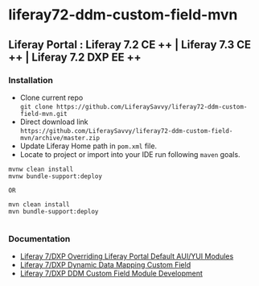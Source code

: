 # liferay72-ddm-custom-field-mvn
## Liferay Portal : Liferay 7.2 CE ++ |  Liferay 7.3 CE ++ | Liferay 7.2 DXP EE ++
### Installation
* Clone current repo  
`git clone https://github.com/LiferaySavvy/liferay72-ddm-custom-field-mvn.git` 
* Direct download link  
`https://github.com/LiferaySavvy/liferay72-ddm-custom-field-mvn/archive/master.zip`     
* Update Liferay Home path in `pom.xml` file. 
* Locate to project or import into your IDE run following `maven` goals.  

````
mvnw clean install
mvnw bundle-support:deploy

OR

mvn clean install
mvn bundle-support:deploy


````
### Documentation 
* [Liferay 7/DXP Overriding Liferay Portal Default AUI/YUI Modules](http://www.liferaysavvy.com/2020/03/liferay-7dxp-overriding-liferay-portal.html)
* [Liferay 7/DXP Dynamic Data Mapping Custom Field](http://www.liferaysavvy.com/2020/03/liferay-7dxp-dynamic-data-mapping.html)
* [Liferay 7/DXP DDM Custom Field Module Development](http://www.liferaysavvy.com/2020/03/liferay-7dxp-ddm-custom-field-module.html)

